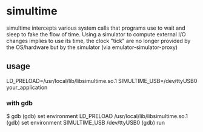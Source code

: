 # simultime

simultime intercepts various system calls that programs use to wait and sleep to fake the flow of time. 
Using a simulator to compute external I/O changes implies to use its time, the clock "tick" are no longer provided by the OS/hardware but by the simulator (via emulator-simulator-proxy)

## usage
LD_PRELOAD=/usr/local/lib/libsimultime.so.1 SIMULTIME_USB=/dev/ttyUSB0 your_application

### with gdb
$ gdb
(gdb) set environment LD_PRELOAD /usr/local/lib/libsimultime.so.1
(gdb) set environment SIMULTIME_USB /dev/ttyUSB0
(gdb) run

